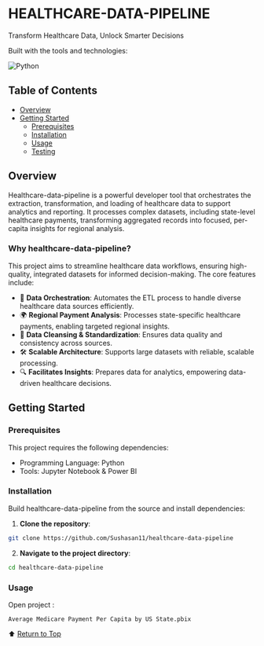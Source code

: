 # HEALTHCARE-DATA-PIPELINE

Transform Healthcare Data, Unlock Smarter Decisions

Built with the tools and technologies:

![Python](https://img.shields.io/badge/Python-100.0%25-brightgreen)

## Table of Contents
- [Overview](#overview)
- [Getting Started](#getting-started)
  - [Prerequisites](#prerequisites)
  - [Installation](#installation)
  - [Usage](#usage)
  - [Testing](#testing)

## Overview

Healthcare-data-pipeline is a powerful developer tool that orchestrates the extraction, transformation, and loading of healthcare data to support analytics and reporting. It processes complex datasets, including state-level healthcare payments, transforming aggregated records into focused, per-capita insights for regional analysis.

### Why healthcare-data-pipeline?

This project aims to streamline healthcare data workflows, ensuring high-quality, integrated datasets for informed decision-making. The core features include:

- 🧳 **Data Orchestration**: Automates the ETL process to handle diverse healthcare data sources efficiently.
- 🌍 **Regional Payment Analysis**: Processes state-specific healthcare payments, enabling targeted regional insights.
- 🧪 **Data Cleansing & Standardization**: Ensures data quality and consistency across sources.
- 🛠️ **Scalable Architecture**: Supports large datasets with reliable, scalable processing.
- 🔍 **Facilitates Insights**: Prepares data for analytics, empowering data-driven healthcare decisions.

## Getting Started

### Prerequisites

This project requires the following dependencies:

- Programming Language: Python
- Tools: Jupyter Notebook & Power BI

### Installation

Build healthcare-data-pipeline from the source and install dependencies:

1. **Clone the repository**:

```bash
git clone https://github.com/Sushasan11/healthcare-data-pipeline
```
2. **Navigate to the project directory**:
```bash
cd healthcare-data-pipeline
```
### Usage
Open project :
```
Average Medicare Payment Per Capita by US State.pbix
```

⬆️ [Return to Top](#)
